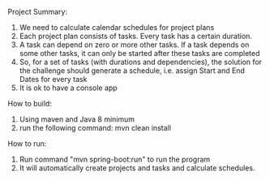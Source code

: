 Project Summary:
1. We need to calculate calendar schedules for project plans
2. Each project plan consists of tasks. Every task has a certain duration.
3. A task can depend on zero or more other tasks. If a task depends on some other tasks, it can only be started after these tasks are completed
4. So, for a set of tasks (with durations and dependencies), the solution for the challenge should generate a schedule, i.e. assign Start and End Dates for every task
5. It is ok to have a console app


How to build:
1. Using maven and Java 8 minimum
2. run the following command: mvn clean install


How to run:
1. Run command "mvn spring-boot:run" to run the program
2. It will automatically create projects and tasks and calculate schedules.
